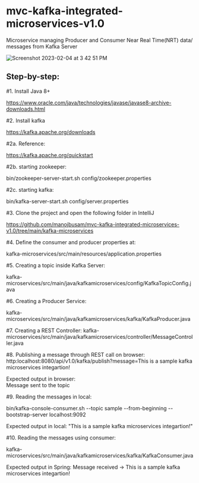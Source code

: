 # mvc-kafka-integrated-microservices-v1.0
Microservice managing Producer and Consumer Near Real Time(NRT) data/ messages from Kafka Server 


![Screenshot 2023-02-04 at 3 42 51 PM](https://user-images.githubusercontent.com/44409170/216788883-bbc6cf6e-35d9-47df-9e9d-67ff17c7c9fb.png)


## Step-by-step:

#1. Install Java 8+

https://www.oracle.com/java/technologies/javase/javase8-archive-downloads.html

#2. Install kafka

https://kafka.apache.org/downloads

#2a. Reference: 

https://kafka.apache.org/quickstart

#2b. starting zookeeper:

bin/zookeeper-server-start.sh config/zookeeper.properties

#2c. starting kafka:

bin/kafka-server-start.sh config/server.properties

#3. Clone the project and open the following folder in IntelliJ

https://github.com/manojbusam/mvc-kafka-integrated-microservices-v1.0/tree/main/kafka-microservices

#4. Define the consumer and producer properties at:

kafka-microservices/src/main/resources/application.properties

#5. Creating a topic inside Kafka Server:

kafka-microservices/src/main/java/kafkamicroservices/config/KafkaTopicConfig.java


#6. Creating a Producer Service:

kafka-microservices/src/main/java/kafkamicroservices/kafka/KafkaProducer.java

#7. Creating a REST Controller:
kafka-microservices/src/main/java/kafkamicroservices/controller/MessageController.java

#8. Publishing a message through REST call on browser:
http:localhost:8080/api/v1.0/kafka/publish?message=This is a sample kafka microservices integartion!

Expected output in browser:   
Message sent to the topic

#9. Reading the messages in local:

bin/kafka-console-consumer.sh --topic sample --from-beginning --bootstrap-server localhost:9092

Expected output in local: 
"This is a sample kafka microservices integartion!"

#10. Reading the messages using consumer:

kafka-microservices/src/main/java/kafkamicroservices/kafka/KafkaConsumer.java

Expected output in Spring:
Message received -> This is a sample kafka microservices integartion!
